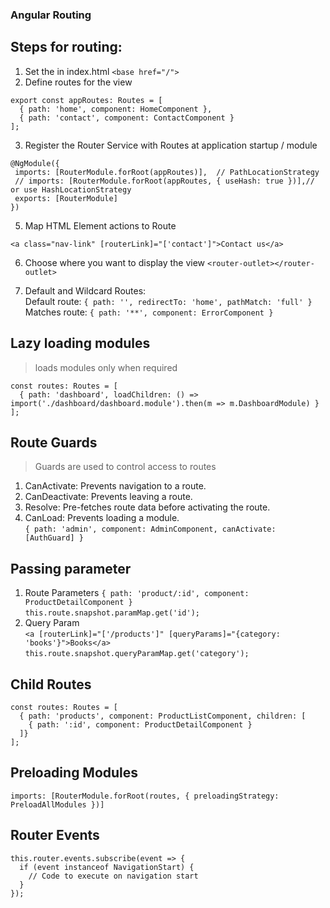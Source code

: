 ### Angular Routing

## Steps for routing:
1. Set the in index.html `<base href="/">`
2. Define routes for the view 
```
export const appRoutes: Routes = [
  { path: 'home', component: HomeComponent },
  { path: 'contact', component: ContactComponent }
];
```
3. Register the Router Service with Routes at application startup / module
 ```
 @NgModule({
  imports: [RouterModule.forRoot(appRoutes)],  // PathLocationStrategy
  // imports: [RouterModule.forRoot(appRoutes, { useHash: true })],// or use HashLocationStrategy
  exports: [RouterModule]
})
 ```
5. Map HTML Element actions to Route 
```
<a class="nav-link" [routerLink]="['contact']">Contact us</a>
```
6. Choose where you want to display the view ```<router-outlet></router-outlet>```

7. Default and Wildcard Routes:  
Default route: `{ path: '', redirectTo: 'home', pathMatch: 'full' }`  
Matches route: `{ path: '**', component: ErrorComponent }`

## Lazy loading modules
> loads modules only when required  

```
const routes: Routes = [
  { path: 'dashboard', loadChildren: () => import('./dashboard/dashboard.module').then(m => m.DashboardModule) }
];
```

## Route Guards
> Guards are used to control access to routes

1. CanActivate: Prevents navigation to a route.
2. CanDeactivate: Prevents leaving a route.
3. Resolve: Pre-fetches route data before activating the route.
4. CanLoad: Prevents loading a module.  
`{ path: 'admin', component: AdminComponent, canActivate: [AuthGuard] }`

## Passing parameter
1. Route Parameters
`{ path: 'product/:id', component: ProductDetailComponent }`  
`this.route.snapshot.paramMap.get('id'); `  
2. Query Param  
`<a [routerLink]="['/products']" [queryParams]="{category: 'books'}">Books</a>`  
`this.route.snapshot.queryParamMap.get('category');`  

## Child Routes
```
const routes: Routes = [
  { path: 'products', component: ProductListComponent, children: [
    { path: ':id', component: ProductDetailComponent }
  ]}
];
```
##  Preloading Modules
`imports: [RouterModule.forRoot(routes, { preloadingStrategy: PreloadAllModules })]`

## Router Events
```
this.router.events.subscribe(event => {
  if (event instanceof NavigationStart) {
    // Code to execute on navigation start
  }
});
```
